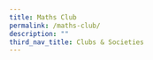 ```yaml
---
title: Maths Club
permalink: /maths-club/
description: ""
third_nav_title: Clubs & Societies
---
```

